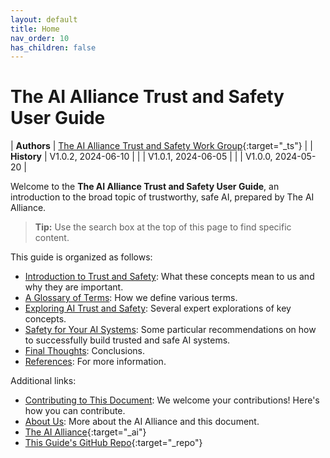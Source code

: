 ```yaml
---
layout: default
title: Home
nav_order: 10
has_children: false
---
```


# The AI Alliance Trust and Safety User Guide

| **Authors** | [The AI Alliance Trust and Safety Work Group](https://thealliance.ai/focusareas/trust-and-safety){:target="_ts"} |
| **History** | V1.0.2, 2024-06-10 |
|             | V1.0.1, 2024-06-05 |
|             | V1.0.0, 2024-05-20 |

Welcome to the **The AI Alliance Trust and Safety User Guide**, an introduction to the broad topic of trustworthy, safe AI, prepared by The AI Alliance.

> **Tip:** Use the search box at the top of this page to find specific content.

This guide is organized as follows:

* [Introduction to Trust and Safety]({{site.baseurl}}/introduction): What these concepts mean to us and why they are important.
* [A Glossary of Terms]({{site.baseurl}}/glossary): How we define various terms.
* [Exploring AI Trust and Safety]({{site.baseurl}}/exploring/exploring): Several expert explorations of key concepts.
* [Safety for Your AI Systems]({{site.baseurl}}/safety-recommendations/safety-recommendations): Some particular recommendations on how to successfully build trusted and safe AI systems.
* [Final Thoughts]({{site.baseurl}}/final-thoughts): Conclusions.
* [References]({{site.baseurl}}/references): For more information.

Additional links:

* [Contributing to This Document]({{site.baseurl}}/contributing): We welcome your contributions! Here's how you can contribute.
* [About Us]({{site.baseurl}}/about): More about the AI Alliance and this document.
* [The AI Alliance](https://thealliance.ai){:target="_ai"}
* [This Guide's GitHub Repo](https://github.com/The-AI-Alliance/trust-safety-user-guide){:target="_repo"}

<!--
These are nice looking buttons, but using a "gratuitously different" way to show links doesn't really work...
-->
<!--
[The AI Alliance](https://thealliance.ai){:target="_ai" .btn .btn-primary .fs-5 .mb-4 .mb-md-0 .mr-2 .no-glyph} [GitHub Repo](https://github.com/The-AI-Alliance/trust-safety-user-guide){:target="_repo" .btn .btn-primary .fs-5 .mb-4 .mb-md-0 .mr-2 .no-glyph}
-->

